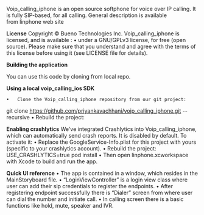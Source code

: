 Voip_calling_iphone is an open source softphone for voice over IP calling. It is fully SIP-based, for all calling. General description is available from linphone web site

**License**
Copyright © Bueno Technologies Inc.
Voip_calling_iphone is licensed, and is available :
	•	under a GNU/GPLv3 license, for free (open source). Please make sure that you understand and agree with the terms of this license before using it (see LICENSE file for details).


**Building the application**

You can use this code by cloning from local repo.

**Using a local voip_calling_ios SDK**

	•	Clone the Voip_calling_iphone repository from our git project:
   git clone https://github.com/priyankavachhani/voip_calling_iphone.git --recursive
	•	Rebuild the project: 
	
**Enabling crashlytics**
We've integrated Crashlytics into Voip_calling_iphone, which can automatically send crash reports. It is disabled by default. To activate it:
	•	Replace the GoogleService-Info.plist for this project with yours (specific to your crashlytics account).
	•	Rebuild the project:
    USE_CRASHLYTICS=true pod install
	•	Then open linphone.xcworkspace with Xcode to build and run the app.

**Quick UI reference**
	•	The app is contained in a window, which resides in the MainStoryboard file.
	•	“LoginViewController” is a login view class where user can add their sip credentials to register the endpoints.
	•	After registering endpoint successfully there is “Dialer” screen from where user can dial the number and initiate call.
	•	In calling screen there is a basic functions like hold, mute, speaker and IVR.
